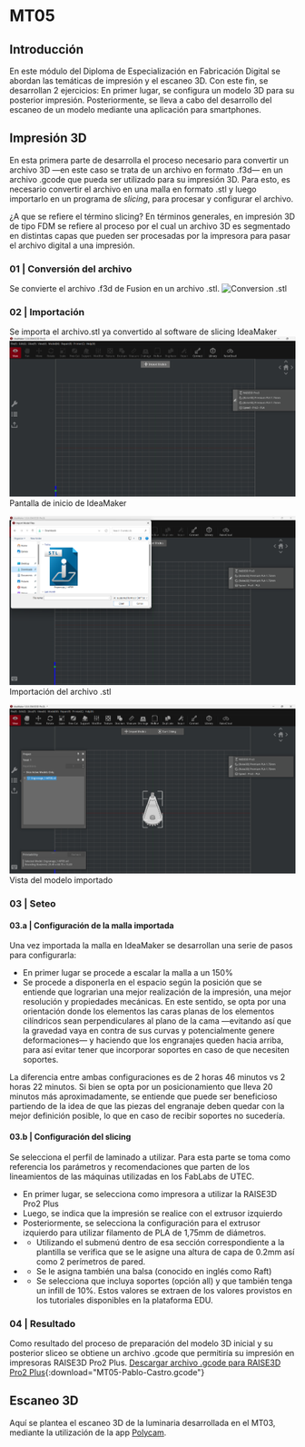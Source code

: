 # MT05

## Introducción
En este módulo del Diploma de Especialización en Fabricación Digital se abordan las temáticas de impresión y el escaneo 3D. Con este fin, se desarrollan 2 ejercicios: En primer lugar, se configura un modelo 3D para su posterior impresión. Posteriormente, se lleva a cabo del desarrollo del escaneo de un modelo mediante una aplicación para smartphones.

## Impresión 3D
En esta primera parte de desarrolla el proceso necesario para convertir un archivo 3D —en este caso se trata de un archivo en formato .f3d— en un archivo .gcode que pueda ser utilizado para su impresión 3D.
Para esto, es necesario convertir el archivo en una malla en formato .stl y luego importarlo en un programa de <i>slicing</i>, para procesar y configurar el archivo.

¿A que se refiere el término slicing? En términos generales, en impresión 3D de tipo FDM se refiere al proceso por el cual un archivo 3D es segmentado en distintas capas que pueden ser procesadas por la impresora para pasar el archivo digital a una impresión.

### 01 | Conversión del archivo
Se convierte el archivo .f3d de Fusion en un archivo .stl.
![Conversion .stl](<../images/MT05/Gif0-Stl .gif>)

### 02 | Importación
Se importa el archivo.stl ya convertido al software de slicing IdeaMaker
![Pantalla de inicio de IdeaMaker](../images/MT05/1.png)
Pantalla de inicio de IdeaMaker

![Importación del archivo .stl](../images/MT05/4.png) 
Importación del archivo .stl

![Vista del modelo importado](../images/MT05/5.png)
Vista del modelo importado



### 03 | Seteo

#### 03.a | Configuración de la malla importada
Una vez importada la malla en IdeaMaker se desarrollan una serie de pasos para configurarla:

- En primer lugar se procede a escalar la malla a un 150%
- Se procede a disponerla en el espacio según la posición que se entiende que lograrìan una mejor realización de la impresión, una mejor resolución y propiedades mecánicas.
En este sentido, se opta por una orientación donde los elementos las caras planas de los elementos cilíndricos sean perpendiculares al plano de la cama —evitando así que la gravedad vaya en contra de sus curvas y potencialmente genere deformaciones— y haciendo que los engranajes queden hacia arriba, para así evitar tener que incorporar soportes en caso de que necesiten soportes. 

La diferencia entre ambas configuraciones es de 2 horas 46 minutos vs 2 horas 22 minutos. Si bien se opta por un posicionamiento que lleva 20 minutos más aproximadamente, se entiende que puede ser beneficioso partiendo de la idea de que las piezas del engranaje deben quedar con la mejor definición posible, lo que en caso de recibir soportes no sucedería.

#### 03.b | Configuración del slicing

Se selecciona el perfil de laminado a utilizar. Para esta parte se toma como referencia los parámetros y recomendaciones que parten de los lineamientos de las máquinas utilizadas en los FabLabs de UTEC.

- En primer lugar, se selecciona como impresora a utilizar la RAISE3D Pro2 Plus
- Luego, se indica que la impresión se realice con el extrusor izquierdo
- Posteriormente, se selecciona la configuración para el extrusor izquierdo para utilizar filamento de PLA de 1,75mm de diámetros.
- - Utilizando el submenú dentro de esa sección correspondiente a la plantilla se verifica que se le asigne una altura de capa de 0.2mm así como 2 perímetros de pared.
- -  Se le asigna también una balsa (conocido en inglés como Raft) 
- - Se selecciona que incluya soportes (opción all) y que también tenga un infill de 10%. Estos valores se extraen de los valores provistos en los tutoriales disponibles en la plataforma EDU.

### 04 | Resultado
Como resultado del proceso de preparación del modelo 3D inicial y su posterior sliceo se obtiene un archivo .gcode que permitiría su impresión en impresoras RAISE3D Pro2 Plus.
[Descargar archivo .gcode para RAISE3D Pro2 Plus](<../archivos linkeados/MT05/Pablo_Castro.gcode>){:download="MT05-Pablo-Castro.gcode"}


## Escaneo 3D
Aquí se plantea el escaneo 3D de la luminaria desarrollada en el MT03, mediante la utilización de la app [Polycam](https://poly.cam/).

